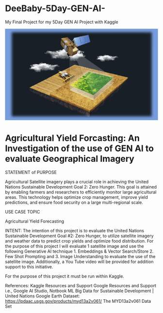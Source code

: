 # DeeBaby-5Day-GEN-AI-
My Final Project for my 5Day GEN AI Project with Kaggle

![Agriculture Satellite Image](https://github.com/deebaby001/DeeBaby-5Day-GEN-AI-/blob/main/satelite-imagery-in-farming_farm-management_forestry-management.jpg)


# Agricultural Yield Forcasting: An Investigation of the use of GEN AI to evaluate Geographical Imagery

STATEMENT of PURPOSE

Agricultural Satellite imagery plays a crucial role in achieving the United Nations Sustainable Development Goal 2: Zero Hunger. This goal is attained by enabling farmers and researchers to efficiently monitor large agricultural areas. This technology helps optimize crop management, improve yield predictions, and ensure food security on a large multi-regional scale.



USE CASE TOPIC

Agricultural Yield Forecasting

INTENT: The intention of this project is to evaluate the United Nations Sustainable Development Goal #2: Zero Hunger, to utilize satellite imagery and weather data to predict crop yields and optimize food distribution. For the purpose of this project I will evaluate 1 satellite image and use the following Generative AI technique 1. Embeddings & Vector Search/Store  2.  Few Shot Prompting and 3. Image Understanding to evaluate the use of the satellite image. Additionally, a You Tube video will be provided for addition support to this initiative.

For the purpose of this project it must be run within Kaggle.

References:
Kaggle Resources and Support
Google Resources and Support i.e., Google AI Studio, Notbook ML
Big Data for Sustainable Development | United Nations 
Google Earth Dataset: https://lpdaac.usgs.gov/products/myd13a2v061/ The MYD13a2v061 Data Set

